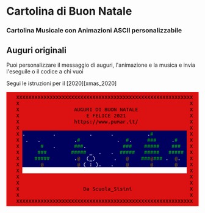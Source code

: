 # Cartolina di Buon Natale
### Cartolina Musicale con Animazioni ASCII personalizzabile
## Auguri originali

Puoi personalizzare il messaggio di auguri, l'animazione e la musica e invia l'eseguile o il codice a chi vuoi

Segui le istruzioni per il [2020][xmas_2020]

![screen](BuonNatale2020.png)
